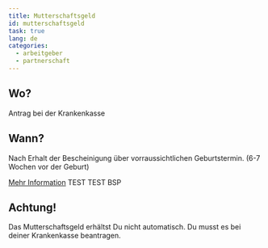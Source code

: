 ```yaml
---
title: Mutterschaftsgeld
id: mutterschaftsgeld
task: true
lang: de
categories:
  - arbeitgeber
  - partnerschaft
---
```


## Wo?

Antrag bei der Krankenkasse

## Wann?

Nach Erhalt der Bescheinigung über vorraussichtlichen Geburtstermin. (6-7 Wochen vor der Geburt)

[Mehr Information](https://www.schwanger-in-bayern.de/beruf/eltern/schwangerschaft/index.php)
<todo-link todo="elterngeld-beantragen"> TEST TEST </todo-link>
<todo-link page="Beispielrechnung"> BSP </todo-link>

## Achtung!

Das Mutterschaftsgeld erhältst Du nicht automatisch. Du musst es bei deiner Krankenkasse beantragen.
